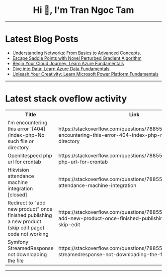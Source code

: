 <h1 align="center">Hi 👋, I'm Tran Ngoc Tam</h1>

---

# Latest Blog Posts 
<!-- BLOG-POST-LIST:START -->
- [Understanding Networks: From Basics to Advanced Concepts.](https://dev.to/luc_omar/understanding-networks-from-basics-to-advanced-concepts-21hd)
- [Escape Saddle Points with Novel Perturbed Gradient Algorithm](https://dev.to/mikeyoung44/escape-saddle-points-with-novel-perturbed-gradient-algorithm-3aph)
- [Begin Your Cloud Journey: Learn Azure Fundamentals](https://dev.to/hermes-bytes/begin-your-cloud-journey-learn-azure-fundamentals-5c25)
- [Dive into Data: Learn Azure Data Fundamentals](https://dev.to/hermes-bytes/dive-into-data-learn-azure-data-fundamentals-2ieh)
- [Unleash Your Creativity: Learn Microsoft Power Platform Fundamentals](https://dev.to/hermes-bytes/unleash-your-creativity-learn-microsoft-power-platform-fundamentals-4god)
<!-- BLOG-POST-LIST:END -->

---

# Latest stack oveflow activity
<table>
  <tr><th>Title</th><th>Link</th></tr>
  <!-- STACKOVERFLOW:START --><tr><td>I&#39;m encountering this error &#39;[404] /index-php-No such file or directory</td><td>https://stackoverflow.com/questions/78855291/im-encountering-this-error-404-index-php-no-such-file-or-directory</td></tr><tr><td>Openlitespeed php url for crontab</td><td>https://stackoverflow.com/questions/78855277/openlitespeed-php-url-for-crontab</td></tr><tr><td>Hikvision attendance machine integration [closed]</td><td>https://stackoverflow.com/questions/78855260/hikvision-attendance-machine-integration</td></tr><tr><td>Redirect to &quot;add new product&quot; once finished publishing a new product &lpar;skip edit page&rpar; - code not working</td><td>https://stackoverflow.com/questions/78855101/redirect-to-add-new-product-once-finished-publishing-a-new-product-skip-edit</td></tr><tr><td>Symfony StreamedResponse not downloading the file</td><td>https://stackoverflow.com/questions/78855045/symfony-streamedresponse-not-downloading-the-file</td></tr><!-- STACKOVERFLOW:END -->
</table>

---



